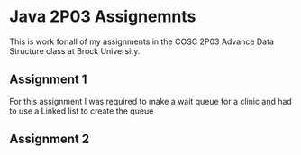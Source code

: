 # Java 2P03 Assignemnts
 This is work for all of my assignments in the COSC 2P03 Advance Data Structure class at Brock University.
 
 ## Assignment 1
 For this assignment I was required to make a wait queue for a clinic and had to use a Linked list to create the queue
 
 ## Assignment 2
 

